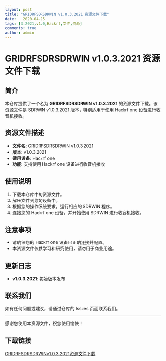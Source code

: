 ```yaml
---
layout: post
title: "GRIDRFSDRSDRWIN v1.0.3.2021 资源文件下载"
date:   2020-04-25
tags: [3.2021,v1.0,Hackrf,文件,资源]
comments: true
author: admin
---
```

# GRIDRFSDRSDRWIN v1.0.3.2021 资源文件下载

## 简介

本仓库提供了一个名为 **GRIDRFSDRSDRWIN v1.0.3.2021** 的资源文件下载。该资源文件是 SDRWIN v1.0.3.2021 版本，特别适用于使用 Hackrf one 设备进行收音机接收。

## 资源文件描述

- **文件名**: GRIDRFSDRSDRWIN v1.0.3.2021
- **版本**: v1.0.3.2021
- **适用设备**: Hackrf one
- **功能**: 支持使用 Hackrf one 设备进行收音机接收

## 使用说明

1. 下载本仓库中的资源文件。
2. 解压文件到您的设备中。
3. 根据您的操作系统要求，运行相应的 SDRWIN 程序。
4. 连接您的 Hackrf one 设备，并开始使用 SDRWIN 进行收音机接收。

## 注意事项

- 请确保您的 Hackrf one 设备已正确连接并配置。
- 本资源文件仅供学习和研究使用，请勿用于商业用途。

## 更新日志

- **v1.0.3.2021**: 初始版本发布

## 联系我们

如有任何问题或建议，请通过仓库的 Issues 页面联系我们。

---

感谢您使用本资源文件，祝您使用愉快！

## 下载链接

[GRIDRFSDRSDRWINv1.0.3.2021资源文件下载](https://pan.quark.cn/s/b104caab4126)